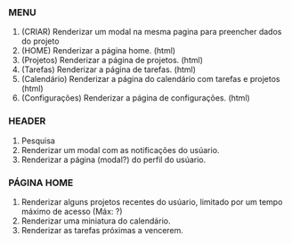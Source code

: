 ### MENU 
1. (CRIAR) Renderizar um modal na mesma pagina para preencher dados do projeto
2. (HOME) Renderizar a página home. (html)
3. (Projetos) Renderizar a página de projetos. (html)
4. (Tarefas) Renderizar a página de tarefas. (html)
5. (Calendário) Renderizar a página do calendário com tarefas e projetos (html)
6. (Configurações) Renderizar a página de configurações. (html)

### HEADER
1. Pesquisa
2. Renderizar um modal com as notificações do usúario.
3. Renderizar a página (modal?) do perfil do usúario. 

### PÁGINA HOME
1. Renderizar alguns projetos recentes do usúario, limitado por um tempo máximo de acesso (Máx: ?)
2. Renderizar uma miniatura do calendário.
3. Renderizar as tarefas próximas a vencerem.

